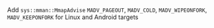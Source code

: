 Add `sys::mman::MmapAdvise` `MADV_PAGEOUT`, `MADV_COLD`, `MADV_WIPEONFORK`, `MADV_KEEPONFORK` for Linux and Android targets
